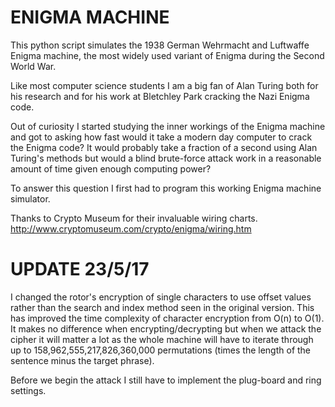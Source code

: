 # ENIGMA MACHINE
This python script simulates the 1938 German Wehrmacht and Luftwaffe Enigma machine, the most widely used variant of Enigma during the Second World War.

Like most computer science students I am a big fan of Alan Turing both for his research and for his work at Bletchley Park cracking the Nazi Enigma code.

Out of curiosity I started studying the inner workings of the Enigma machine and got to asking how fast would it take a modern day computer to crack the Enigma code? It would probably take a fraction of a second using Alan Turing's methods but would a blind brute-force attack work in a reasonable amount of time given enough computing power?

To answer this question I first had to program this working Enigma machine simulator.

Thanks to Crypto Museum for their invaluable wiring charts.
http://www.cryptomuseum.com/crypto/enigma/wiring.htm

# UPDATE 23/5/17
I changed the rotor's encryption of single characters to use offset values rather than the search and index method seen in the original version. This has improved the time complexity of character encryption from O(n) to O(1). It makes no difference when encrypting/decrypting but when we attack the cipher it will matter a lot as the whole machine will have to iterate through up to 158,962,555,217,826,360,000 permutations (times the length of the sentence minus the target phrase).

Before we begin the attack I still have to implement the plug-board and ring settings.
